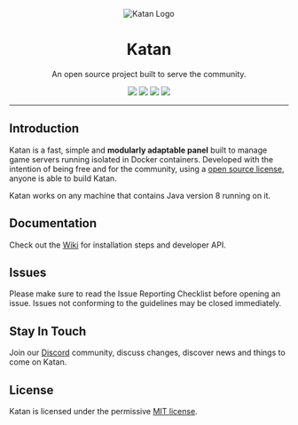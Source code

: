 <p align="center"><img src="https://i.imgur.com/A4T861z.png" alt="Katan Logo"/></p>
<h1 align="center">Katan</h1>
<p align="center">An open source project built to serve the community.</p>

<p align="center">
 <a href="https://github.com/KatanPanel/Katan/stargazers"><img src="https://img.shields.io/github/stars/KatanPanel/Katan?color=%23feca57&label=%E2%98%85%20STARS&style=for-the-badge"></a>
 <a href="https://github.com/KatanPanel/Katan/network/members"><img src="https://img.shields.io/github/forks/KatanPanel/Katan?style=for-the-badge"></a>
 <a href="https://github.com/KatanPanel/Katan/issues"><img src="https://img.shields.io/github/issues/KatanPanel/Katan?style=for-the-badge"></a>
 <a href="LICENSE"><img src="https://img.shields.io/github/license/KatanPanel/Katan?color=%231dd1a1&style=for-the-badge"></a>
</p>

<hr>
<h2>Introduction</h2>
<p>
 Katan is a fast, simple and <b>modularly adaptable panel</b> built to manage game servers running isolated in Docker containers. Developed with the intention of being free and for the community, using a <a href="https://github.com/KatanPanel/Katan/blob/master/LICENSE">open source license</a>, anyone is able to build Katan.
</p>
<p>
 Katan works on any machine that contains Java version 8 running on it.
</p>

<h2>Documentation</h2>
<p>Check out the <a href="https://github.com/KatanPanel/Katan/wiki">Wiki</a> for installation steps and developer API.</p>

<h2>Issues</h2>
Please make sure to read the Issue Reporting Checklist before opening an issue. Issues not conforming to the guidelines may be closed immediately.
  
<h2>Stay In Touch</h2>
<p>Join our <a href="https://discord.gg/ey8dwsv">Discord</a> community, discuss changes, discover news and things to come on Katan.</p>

<h2>License</h2>
<p>Katan is licensed under the permissive <a href="https://github.com/KatanPanel/Katan/blob/master/LICENSE">MIT license</a>.</p>
